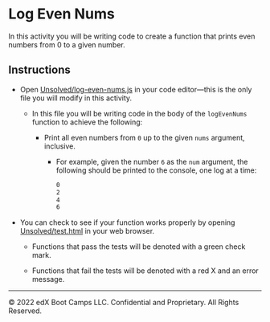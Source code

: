 # Log Even Nums

In this activity you will be writing code to create a function that prints even numbers from 0 to a given number.

## Instructions

- Open [Unsolved/log-even-nums.js](Unsolved/log-even-nums.js) in your code editor&mdash;this is the only file you will modify in this activity.

  - In this file you will be writing code in the body of the `logEvenNums` function to achieve the following:

    - Print all even numbers from `0` up to the given `nums` argument, inclusive.

      - For example, given the number `6` as the `num` argument, the following should be printed to the console, one log at a time:

        ```bash
        0
        2
        4
        6
        ```

- You can check to see if your function works properly by opening [Unsolved/test.html](Unsolved/test.html) in your web browser.

  - Functions that pass the tests will be denoted with a green check mark.

  - Functions that fail the tests will be denoted with a red X and an error message.

---

© 2022 edX Boot Camps LLC. Confidential and Proprietary. All Rights Reserved.

